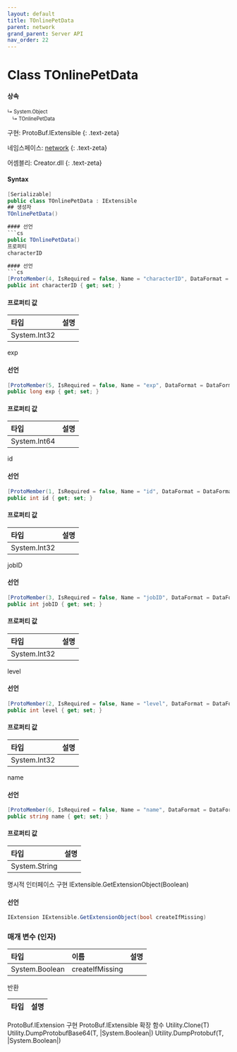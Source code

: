 ```yaml
---
layout: default
title: TOnlinePetData
parent: network
grand_parent: Server API
nav_order: 22
---
```


# Class TOnlinePetData

#### 상속
<div class="code-example" markdown="1" style = "font-size:0.8em;">
↳ System.Object<br/>
　↳ TOnlinePetData
</div>

구현: ProtoBuf.IExtensible
{: .text-zeta}

네임스페이스: [network](../)
{: .text-zeta}

어셈블리: Creator.dll
{: .text-zeta}

#### Syntax
```cs
[Serializable]
public class TOnlinePetData : IExtensible
## 생성자
TOnlinePetData()

#### 선언
```cs
public TOnlinePetData()
프로퍼티
characterID

#### 선언
```cs
[ProtoMember(4, IsRequired = false, Name = "characterID", DataFormat = DataFormat.TwosComplement)]
public int characterID { get; set; }
```
#### 프로퍼티 값

|타입|설명|
|:-|:-|
|System.Int32|	
exp

#### 선언
```cs
[ProtoMember(5, IsRequired = false, Name = "exp", DataFormat = DataFormat.TwosComplement)]
public long exp { get; set; }
```
#### 프로퍼티 값

|타입|설명|
|:-|:-|
|System.Int64|	
id

#### 선언
```cs
[ProtoMember(1, IsRequired = false, Name = "id", DataFormat = DataFormat.TwosComplement)]
public int id { get; set; }
```
#### 프로퍼티 값

|타입|설명|
|:-|:-|
|System.Int32|	
jobID

#### 선언
```cs
[ProtoMember(3, IsRequired = false, Name = "jobID", DataFormat = DataFormat.TwosComplement)]
public int jobID { get; set; }
```
#### 프로퍼티 값

|타입|설명|
|:-|:-|
|System.Int32|	
level

#### 선언
```cs
[ProtoMember(2, IsRequired = false, Name = "level", DataFormat = DataFormat.TwosComplement)]
public int level { get; set; }
```
#### 프로퍼티 값

|타입|설명|
|:-|:-|
|System.Int32|	
name

#### 선언
```cs
[ProtoMember(6, IsRequired = false, Name = "name", DataFormat = DataFormat.Default)]
public string name { get; set; }
```
#### 프로퍼티 값

|타입|설명|
|:-|:-|
|System.String|	
명시적 인터페이스 구현
IExtensible.GetExtensionObject(Boolean)

#### 선언
```cs
IExtension IExtensible.GetExtensionObject(bool createIfMissing)
```
### 매개 변수 (인자)
|타입|이름|설명|
|:-|:-|:-|
|System.Boolean|	createIfMissing	
반환

|타입|설명|
|:-|:-|
ProtoBuf.IExtension	
구현
ProtoBuf.IExtensible
확장 함수
Utility.Clone<T>(T)
Utility.DumpProtobufBase64<T>(T, |System.Boolean|)
Utility.DumpProtobuf<T>(T, |System.Boolean|)